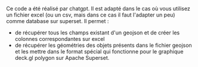 Ce code a été réalisé par chatgpt.
Il est adapté dans le cas où vous utilisez un fichier excel (ou un csv, mais dans ce cas il faut l'adapter un peu) comme database sur superset. 
Il permet : 
- de récupérer tous les champs existant d'un geojson et de créer les colonnes correspondantes sur excel
- de récupérer les géométries des objets présents dans le fichier geojson et les mettre dans le format spécial qui fonctionne pour le graphique deck.gl polygon sur Apache Superset.
